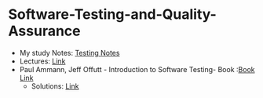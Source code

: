 ﻿# Software-Testing-and-Quality-Assurance
 
- My study Notes: [Testing Notes](https://docs.google.com/document/d/1VFvaE2PmieQsKguaRnjet_j6UWjOJltZOFa5ohZNZLk/edit?usp=sharing) 
- Lectures: [Link](https://github.com/Neimat1/Software-Testing-and-Quality-Assurance/tree/main/Lectures)
- Paul Ammann, Jeff Offutt - Introduction to Software Testing- Book :[Book Link](https://github.com/Neimat1/Software-Testing-and-Quality-Assurance/tree/main/Paul%20Ammann%2C%20Jeff%20Offutt%20-%20Introduction%20to%20Software%20Testing)
  - Solutions: [Link](https://github.com/Neimat1/Software-Testing-and-Quality-Assurance/tree/main/Paul%20Ammann%2C%20Jeff%20Offutt%20-%20Introduction%20to%20Software%20Testing/Solutions)
